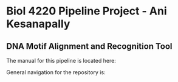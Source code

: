 # Biol 4220 Pipeline Project - Ani Kesanapally
## DNA Motif Alignment and Recognition Tool

The manual for this pipeline is located here: 

General navigation for the repository is:
